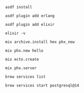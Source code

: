 ```shell
asdf install
```

```shell
asdf plugin add erlang
```

```shell
asdf plugin add elixir
```

```shell
elixir -v
```

```shell
mix archive.install hex phx_new
```

```shell
mix phx.new hello
```

```shell
mix ecto.create
```

```shell
mix phx.server
```

```shell
brew services list
```

```shell
brew services start postgresql@14
```

